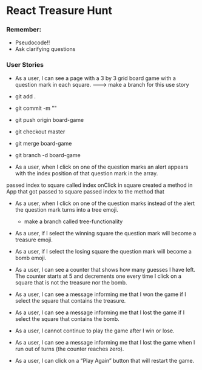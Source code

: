 # React Treasure Hunt

### Remember:
- Pseudocode!!
- Ask clarifying questions

### User Stories
- As a user, I can see a page with a 3 by 3 grid board game with a question mark in each square.
---> make a branch for this use story
- git add .
- git commit -m ""
- git push origin board-game
- git checkout master
- git merge board-game
- git branch -d board-game




- As a user, when I click on one of the question marks an alert appears with the index position of that question mark in the array.

passed index to square
called index onClick in square
created a method in App that got passed to square
passed index to the method that



- As a user, when I click on one of the question marks instead of the alert the question mark turns into a tree emoji.

  - make a branch called tree-functionality

- As a user, if I select the winning square the question mark will become a treasure emoji.
- As a user, if I select the losing square the question mark will become a bomb emoji.
- As a user, I can see a counter that shows how many guesses I have left. The counter starts at 5 and decrements one every time I click on a square that is not the treasure nor the bomb.
- As a user, I can see a message informing me that I won the game if I select the square that contains the treasure.
- As a user, I can see a message informing me that I lost the game if I select the square that contains the bomb.
- As a user, I cannot continue to play the game after I win or lose.
- As a user, I can see a message informing me that I lost the game when I run out of turns (the counter reaches zero).
- As a user, I can click on a “Play Again” button that will restart the game.
